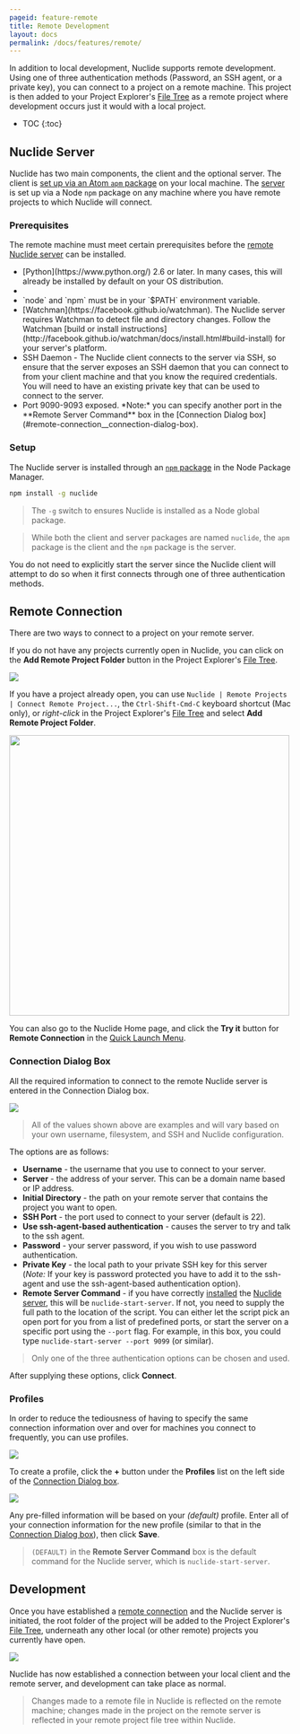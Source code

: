 ```yaml
---
pageid: feature-remote
title: Remote Development
layout: docs
permalink: /docs/features/remote/
---
```


In addition to local development, Nuclide supports remote development. Using one of
three authentication methods (Password, an SSH agent, or a private key), you can connect to a
project on a remote machine. This project is then added to your Project Explorer's [File Tree](/docs/editor/basics/#project-explorer) as a remote project where development occurs just it would with a local project.

* TOC
{:toc}

## Nuclide Server

Nuclide has two main components, the client and the optional server. The client is
[set up via an Atom `apm` package](/docs/editor/setup/) on your local machine. The
[server](#nuclide-server__setup) is set up via a Node `npm` package on any machine where you have
remote projects to which Nuclide will connect.

### Prerequisites

The remote machine must meet certain prerequisites before the
[remote Nuclide server](#nuclide-server__setup) can be installed.

<ul>
<li>[Python](https://www.python.org/) 2.6 or later. In many cases, this will already be installed by
default on your OS distribution.</li>
<li id="node"></li>
<li>`node` and `npm` must be in your `$PATH` environment variable.</li>
<li>[Watchman](https://facebook.github.io/watchman). The Nuclide server
requires Watchman to detect file and directory changes. Follow the Watchman
[build or install instructions](http://facebook.github.io/watchman/docs/install.html#build-install)
for your server's platform.</li>
<li>SSH Daemon - The Nuclide client connects to the server via SSH, so ensure that the server exposes
an SSH daemon that you can connect to from your client machine and that you know the required credentials. You will need to have an existing private key that can be used to connect to the server.</li>
<li>Port 9090-9093 exposed.  *Note:* you can specify another port in the **Remote Server Command** box in
the [Connection Dialog box](#remote-connection__connection-dialog-box).</li>
</ul>

### Setup

The Nuclide server is installed through an [`npm` package](https://www.npmjs.com/package/nuclide) in
the Node Package Manager.

```bash
npm install -g nuclide
```

> The `-g` switch to ensures Nuclide is installed as a Node global package.

> While both the client and server packages are named `nuclide`, the `apm` package is the client
> and the `npm` package is the server.

You do not need to explicitly start the server since the Nuclide client will attempt to do so when
it first connects through one of three authentication methods.

## Remote Connection

There are two ways to connect to a project on your remote server.

If you do not have any projects currently open in Nuclide, you can click on the
**Add Remote Project Folder** button in the Project Explorer's [File Tree](/docs/editor/basics/#project-explorer).

![](/static/images/docs/feature-remote-add-remote-project-file-tree.png)

If you have a project already open, you can use `Nuclide | Remote Projects | Connect Remote Project...`, the `Ctrl-Shift-Cmd-C` keyboard shortcut (Mac only), or *right-click* in the Project Explorer's [File Tree](/docs/editor/basics/#project-explorer) and select **Add Remote Project Folder**.

<img src="/static/images/docs/feature-remote-projects-menu.png" align="middle" style="width: 500px;"/>

You can also go to the Nuclide Home page, and click the **Try it** button for **Remote Connection** in the [Quick Launch Menu](/docs/editor/getting-started/#quick-launch-menu).

### Connection Dialog Box

All the required information to connect to the remote Nuclide server is entered in the Connection
Dialog box.

![](/static/images/docs/feature-remote-connect-dialog-box.png)

> All of the values shown above are examples and will vary based on your own username, filesystem,
and SSH and Nuclide configuration.

The options are as follows:

- **Username** - the username that you use to connect to your server.
- **Server** - the address of your server. This can be a domain name based or IP address.
- **Initial Directory** - the path on your remote server that contains the project you want to open.
- **SSH Port** - the port used to connect to your server (default is 22).
- **Use ssh-agent-based authentication** - causes the server to try and talk to the ssh agent.
- **Password** - your server password, if you wish to use password authentication.
- **Private Key** - the local path to your private SSH key for this server (*Note:* If your key is
password protected you have to add it to the ssh-agent and use the ssh-agent-based authentication
option).
- **Remote Server Command** - if you have correctly [installed](#nuclide-server__setup) the
[Nuclide server](#nuclide-server), this will be `nuclide-start-server`. If not, you need to
supply the full path to the location of the script. You can either let the script pick an open port
for you from a list of predefined ports, or start the server on a specific port using the
`--port` flag. For example, in this box, you could type `nuclide-start-server --port 9099` (or
similar).

> Only one of the three authentication options can be chosen and used.

After supplying these options, click **Connect**.

### Profiles

In order to reduce the tediousness of having to specify the same connection information over and
over for machines you connect to frequently, you can use profiles.

![](/static/images/docs/feature-remote-profiles.png)

To create a profile, click the **+** button under the **Profiles** list on the left side of the [Connection Dialog box](#remote-connection__connection-dialog-box).

![](/static/images/docs/feature-remote-add-profile.png)

Any pre-filled information will be based on your *(default)* profile. Enter all of your connection
information for the new profile (similar to that in the
[Connection Dialog box](#remote-connection__connection-dialog-box)), then click **Save**.

> `(DEFAULT)` in the **Remote Server Command** box is the default command for the Nuclide server, which
> is `nuclide-start-server`.

## Development

Once you have established a [remote connection](#remote-connection) and the Nuclide server is
initiated, the root folder of the project will be added to the Project Explorer's [File Tree](/docs/editor/basics/#project-explorer), underneath any other local (or other
remote) projects you currently have open.

![](/static/images/docs/feature-remote-file-tree.png)

Nuclide has now established a connection between your local client and the remote server, and
development can take place as normal.

> Changes made to a remote file in Nuclide is reflected on the remote machine; changes made in the
> project on the remote server is reflected in your remote project file tree within Nuclide.
